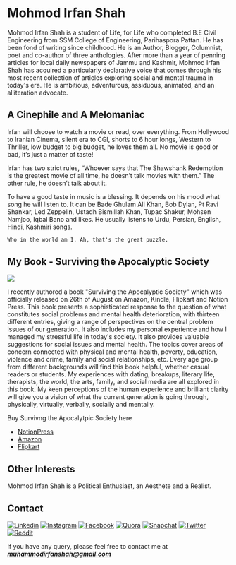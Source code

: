 # Mohmod Irfan Shah

Mohmod Irfan Shah is a student of Life, for Life who completed B.E Civil Engineering from SSM College of Engineering, Parihaspora Pattan. He has been fond of writing since childhood. He is an Author, Blogger, Columnist, poet and co-author of three anthologies. After more than a year of penning articles for local daily newspapers of Jammu and Kashmir, Mohmod Irfan Shah has acquired a particularly  declarative  voice that comes through  his most recent collection of articles exploring social and mental trauma in today's era. He is ambitious, adventurous, assiduous, animated, and an alliteration advocate. 

## A Cinephile and A Melomaniac
Irfan will choose to watch a movie or read, over everything. From Hollywood to Iranian Cinema, silent era to CGI, shorts to 6 hour longs, Western to Thriller, low budget to big budget, he loves them all. No movie is good or bad, it’s just a matter of taste!

Irfan has two strict rules, “Whoever says that The Shawshank Redemption is the greatest movie of all time, he doesn’t talk movies with them.” The other rule, he doesn’t talk about it.

To have a good taste in music is a blessing. It depends on his mood what song he will listen to. It can be Bade Ghulam Ali Khan, Bob Dylan, Pt Ravi Shankar, Led Zeppelin, Ustadh Bismillah Khan, Tupac Shakur, Mohsen Namjoo, Iqbal Bano and likes. He usually listens to Urdu, Persian, English, Hindi, Kashmiri songs.

```markdown
Who in the world am I. Ah, that's the great puzzle.
```
## My Book - Surviving the Apocalyptic Society

![](https://m.media-amazon.com/images/I/41uU6ead-2L._SX311_BO1,204,203,200_.jpg)

I recently authored a book "Surviving the Apocalyptic Society" which was officially released on 26th of August on Amazon, Kindle, Flipkart and Notion Press. This book presents a sophisticated response to the question of what constitutes social problems and mental health deterioration, with thirteen different entries, giving a range of perspectives on the central problem issues of our generation. It also includes my personal experience and how I managed my stressful life in today's society. It also provides valuable suggestions for social issues and mental health. The topics cover areas of concern connected with physical and mental health, poverty, education, violence and crime, family and social relationships, etc. Every age group from different backgrounds will find this book helpful, whether casual readers or students. My experiences with dating, breakups, literary life, therapists, the world, the arts, family, and social media are all explored in this book. My keen perceptions of the human experience and brilliant clarity will give you a vision of what the current generation is going through, physically, virtually, verbally, socially and mentally.

Buy Survivng the Apocalytpic Society here
+ [NotionPress](https://notionpress.com/read/surviving-the-apocalyptic-society)
+ [Amazon](https://www.amazon.com/Surviving-Apocalyptic-Society-Mohmod-Irfan/dp/B0B7HSRJ8V/ref=tmm_pap_swatch_0?_encoding=UTF8&qid=1671269037&sr=8-1)
+ [Flipkart](https://www.flipkart.com/search?q=surviving+the+apocalyptic+society&as=on&as-show=on&otracker=AS_Query_OrganicAutoSuggest_1_25_na_na_ps&otracker1=AS_Query_OrganicAutoSuggest_1_25_na_na_ps&as-pos=1&as-type=RECENT&suggestionId=surviving+the+apocalyptic+society&requestId=ce6ed659-fb02-4648-b1e3-9c18b42de514&as-backfill=on)

## Other Interests

Mohmod Irfan Shah is a Political Enthusiast, an Aesthete and a Realist.


## Contact

[![Linkedin](https://img.shields.io/badge/-Linkedin-0A66C2?logo=linkedin&logoColor=ffffff)](https://www.linkedin.com/in/mohmod-irfan-shah-4729871bb/)
[![Instagram](https://img.shields.io/badge/-Instagram-F3037A?logo=instagram&logoColor=ffffff)](https://www.instagram.com/mohmodirfanshah)
[![Facebook](https://img.shields.io/badge/-Facebook-1977F3?logo=facebook&logoColor=ffffff)](https://www.facebook.com/irfanshah.is919)
[![Quora](https://img.shields.io/badge/-Quora-A32200?logo=quora&logoColor=ffffff)](https://www.quora.com/profile/Mohmod-Irfan-Shah)
[![Snapchat](https://img.shields.io/badge/-Snapchat-F7F401?logo=snapchat&logoColor=ffffff)](https://www.snapchat.com/add/mohmodirfanshah)
[![Twitter](https://img.shields.io/badge/-Twitter-1C9CEB?logo=twitter&logoColor=ffffff)](https://twitter.com/mohmodirfanshah)
[![Reddit](https://img.shields.io/badge/-Reddit-190700?logo=reddit&logoColor=ffffff)](https://www.reddit.com/u/mohmodirfanshah?utm_medium=android_app&utm_source=share)

If you have any query, please feel free to contact me at ***muhammodirfanshah@gmail.com***
